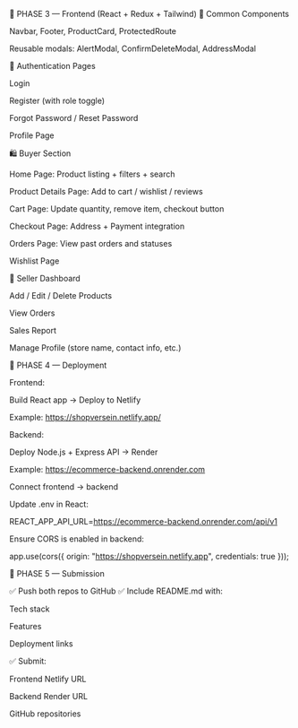 🎨 PHASE 3 — Frontend (React + Redux + Tailwind)
🧩 Common Components

Navbar, Footer, ProductCard, ProtectedRoute

Reusable modals: AlertModal, ConfirmDeleteModal, AddressModal

👤 Authentication Pages

Login

Register (with role toggle)

Forgot Password / Reset Password

Profile Page

🛍️ Buyer Section

Home Page: Product listing + filters + search

Product Details Page: Add to cart / wishlist / reviews

Cart Page: Update quantity, remove item, checkout button

Checkout Page: Address + Payment integration

Orders Page: View past orders and statuses

Wishlist Page

💼 Seller Dashboard

Add / Edit / Delete Products

View Orders 

Sales Report 


Manage Profile (store name, contact info, etc.)

🚀 PHASE 4 — Deployment

Frontend:

Build React app → Deploy to Netlify

Example: https://shopversein.netlify.app/

Backend:

Deploy Node.js + Express API → Render

Example: https://ecommerce-backend.onrender.com

Connect frontend → backend

Update .env in React:

REACT_APP_API_URL=https://ecommerce-backend.onrender.com/api/v1


Ensure CORS is enabled in backend:

app.use(cors({ origin: "https://shopversein.netlify.app", credentials: true }));

🧾 PHASE 5 — Submission

✅ Push both repos to GitHub
✅ Include README.md with:

Tech stack

Features

Deployment links

✅ Submit:

Frontend Netlify URL

Backend Render URL

GitHub repositories